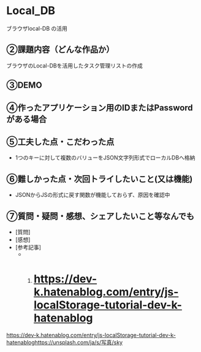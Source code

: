 # Local_DB
ブラウザlocal-DB の活用

## ②課題内容（どんな作品か）

ブラウザのLocal-DBを活用したタスク管理リストの作成

## ③DEMO

## ④作ったアプリケーション用のIDまたはPasswordがある場合


## ⑤工夫した点・こだわった点
- 1つのキーに対して複数のバリューをJSON文字列形式でローカルDBへ格納
   
## ⑥難しかった点・次回トライしたいこと(又は機能)
- JSONからJSの形式に戻す関数が機能しておらず、原因を確認中

## ⑦質問・疑問・感想、シェアしたいこと等なんでも

- [質問]　
- [感想]　
- [参考記事]
  - 1. # https://dev-k.hatenablog.com/entry/js-localStorage-tutorial-dev-k-hatenablog

https://dev-k.hatenablog.com/entry/js-localStorage-tutorial-dev-k-hatenabloghttps://unsplash.com/ja/s/写真/sky
